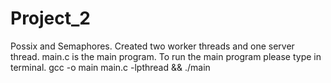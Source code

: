 # Project_2
Possix and Semaphores.
Created two worker threads and one server thread.
main.c is the main program.
To run the main program please type in terminal. 
gcc -o main main.c -lpthread && ./main
